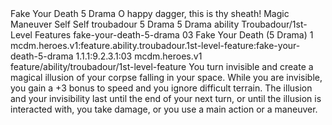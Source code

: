 <ability>
  <name>Fake Your Death</name>
  <cost>5 Drama</cost>
  <flavor>O happy dagger, this is thy sheath!</flavor>
  <keywords>
    <keyword>Magic</keyword>
  </keywords>
  <type>Maneuver</type>
  <distance>Self</distance>
  <target>Self</target>
  <metadata>
    <class>troubadour</class>
    <cost>5 Drama</cost>
    <cost_amount>5</cost_amount>
    <cost_resource>Drama</cost_resource>
    <feature_type>ability</feature_type>
    <file_dpath>Troubadour/1st-Level Features</file_dpath>
    <item_id>fake-your-death-5-drama</item_id>
    <item_index>03</item_index>
    <item_name>Fake Your Death (5 Drama)</item_name>
    <level>1</level>
    <scc>mcdm.heroes.v1:feature.ability.troubadour.1st-level-feature:fake-your-death-5-drama</scc>
    <scdc>1.1.1:9.2.3.1:03</scdc>
    <source>mcdm.heroes.v1</source>
    <type>feature/ability/troubadour/1st-level-feature</type>
  </metadata>
  <effects>
    <effect type="mundane">You turn invisible and create a magical illusion of your corpse falling in your space. While you are invisible, you gain a +3 bonus to speed and you ignore difficult terrain. The illusion and your invisibility last until the end of your next turn, or until the illusion is interacted with, you take damage, or you use a main action or a maneuver.</effect>
  </effects>
</ability>
